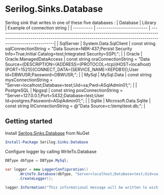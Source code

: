 
# Serilog.Sinks.Database
Serilog sink that writes in one of these five databases :
| Database   | Library                    | Example of connection string                                                                                                                                                            |
| ---------- | -------------------------- | ----------------------------------------------------------------------------------------------------------------------------------------------------------------------------------------|
| SqlServer  | System.Data.SqlClient      | const string sqlConnectionString = "Data Source=NBK-437;Persist Security Info=True;Initial Catalog=test;Integrated Security=SSPI;";                                                     |
| Oracle     | Oracle.ManagedDataAccess   | const string oraConnectionString = "Data Source=(DESCRIPTION=(ADDRESS=(PROTOCOL=tcp)(HOST=localhost)(PORT=1521))(CONNECT_DATA=(SERVICE_NAME=XEPDB1)));User Id=DBWUSR;Password=DBWUSR;"; |
| MySql      | MySql.Data                 | const string mysConnectionString = "Server=localhost;Database=test;Uid=sa;Pwd=ASqlAdmin01;";                                                                                            |
| PostgreSQL | Npgsql                     | const string posConnectionString = "Server=127.0.0.1;Port=5432;Database=test;User Id=postgres;Password=ASqlAdmin01;";                                                                   |
| Sqlite     | Microsoft.Data.Sqlite      | const string litConnectionString = @"Data Source=c:\temp\test.db;";                                                                                                                     |

## Getting started

Install [Serilog.Sinks.Database](https://www.nuget.org/packages/Serilog.Sinks.Database) from NuGet

```PowerShell
Install-Package Serilog.Sinks.Database
```

Configure logger by calling WriteTo.Database

```C#
DBType dbType = DBType.MySql;
            
var logger = new LoggerConfiguration()
      .WriteTo.Database(dbType, "Server=localhost;Database=test;Uid=sa;Pwd=ASqlAdmin01;", "SerLogs",Events.LogEventLevel.Verbose,false,1)
      .CreateLogger();

logger.Information("This informational message will be written to wich database you want");
```
